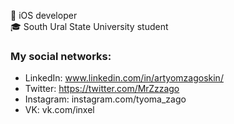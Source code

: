   iOS developer<br>
🎓 South Ural State University student

### My social networks:
- LinkedIn: www.linkedin.com/in/artyomzagoskin/
- Twitter: https://twitter.com/MrZzzago
- Instagram: instagram.com/tyoma_zago
- VK: vk.com/inxel 


<!--
**Inxel/Inxel** is a ✨ _special_ ✨ repository because its `README.md` (this file) appears on your GitHub profile.

Here are some ideas to get you started:

- 🔭 I’m currently working on ...
- 🌱 I’m currently learning ...
- 👯 I’m looking to collaborate on ...
- 🤔 I’m looking for help with ...
- 💬 Ask me about ...
- 📫 How to reach me: ...
- 😄 Pronouns: ...
- ⚡ Fun fact: ...
-->
